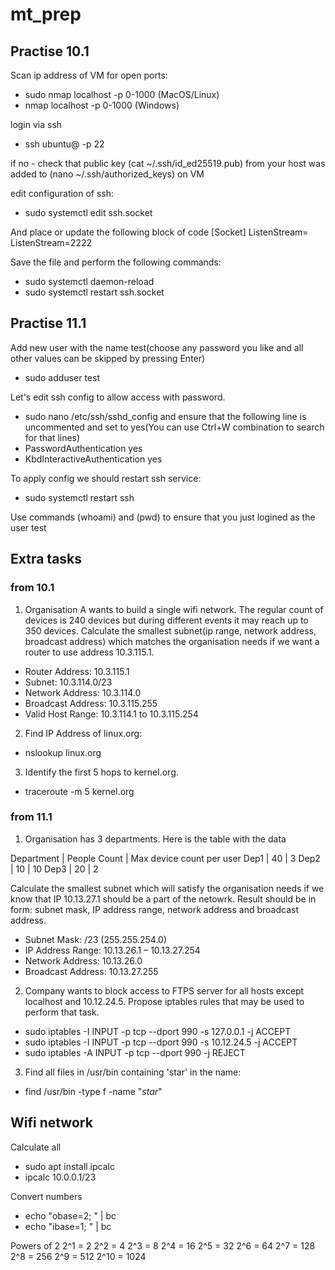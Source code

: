 # mt_prep

## Practise 10.1

Scan ip address of VM for open ports: 
- sudo nmap localhost -p 0-1000 (MacOS/Linux)
- nmap localhost -p 0-1000 (Windows)

login via ssh 
- ssh ubuntu@<ip of VM> -p 22

if no - check that public key (cat ~/.ssh/id_ed25519.pub) from your host was added to (nano ~/.ssh/authorized_keys) on VM

edit configuration of ssh:
- sudo systemctl edit ssh.socket

And place or update the following block of code
[Socket]
ListenStream=
ListenStream=2222

Save the file and perform the following commands:
- sudo systemctl daemon-reload
- sudo systemctl restart ssh.socket

## Practise 11.1

Add new user with the name test(choose any password you like and all other values can be skipped by pressing Enter)
- sudo adduser test

Let's edit ssh config to allow access with password.
- sudo nano /etc/ssh/sshd_config
and ensure that the following line is uncommented and set to yes(You can use Ctrl+W combination to search for that lines)
- PasswordAuthentication yes
- KbdInteractiveAuthentication yes

To apply config we should restart ssh service:
- sudo systemctl restart ssh

Use commands (whoami) and (pwd) to ensure that you just logined as the user test

## Extra tasks

### from 10.1

1. Organisation A wants to build a single wifi network. The regular count of devices is 240 devices but during different events it may reach up to 350 devices. Calculate the smallest subnet(ip range, network address, broadcast address) which matches the organisation needs if we want a router to use address 10.3.115.1.
- Router Address: 10.3.115.1
- Subnet: 10.3.114.0/23
- Network Address: 10.3.114.0
- Broadcast Address: 10.3.115.255
- Valid Host Range: 10.3.114.1 to 10.3.115.254

2. Find IP Address of linux.org:
- nslookup linux.org

3. Identify the first 5 hops to kernel.org.
- traceroute -m 5 kernel.org

### from 11.1

1. Organisation has 3 departments. Here is the table with the data

Department  | People Count  | Max device count per user
Dep1        |       40      |       3
Dep2        |       10      |       10
Dep3        |       20      |       2

Calculate the smallest subnet which will satisfy the organisation needs if we know that IP 10.13.27.1 should be a part of the netowrk. Result should be in form: subnet mask, IP address range, network address and broadcast address.
- Subnet Mask: /23 (255.255.254.0)
- IP Address Range: 10.13.26.1 – 10.13.27.254
- Network Address: 10.13.26.0
- Broadcast Address: 10.13.27.255

2. Company wants to block access to FTPS server for all hosts except localhost and 10.12.24.5. Propose iptables rules that may be used to perform that task.
- sudo iptables -I INPUT -p tcp --dport 990 -s 127.0.0.1 -j ACCEPT
- sudo iptables -I INPUT -p tcp --dport 990 -s 10.12.24.5 -j ACCEPT
- sudo iptables -A INPUT -p tcp --dport 990 -j REJECT

3. Find all files in /usr/bin containing 'star' in the name:
- find /usr/bin -type f -name "*star*"

## Wifi network

Calculate all
- sudo apt install ipcalc
- ipcalc 10.0.0.1/23

Convert numbers
- echo "obase=2; <decimal>" | bc
- echo "ibase=1; <binary>" | bc

Powers of 2
2^1 = 2
2^2 = 4
2^3 = 8
2^4 = 16
2^5 = 32
2^6 = 64
2^7 = 128
2^8 = 256
2^9 = 512
2^10 = 1024




